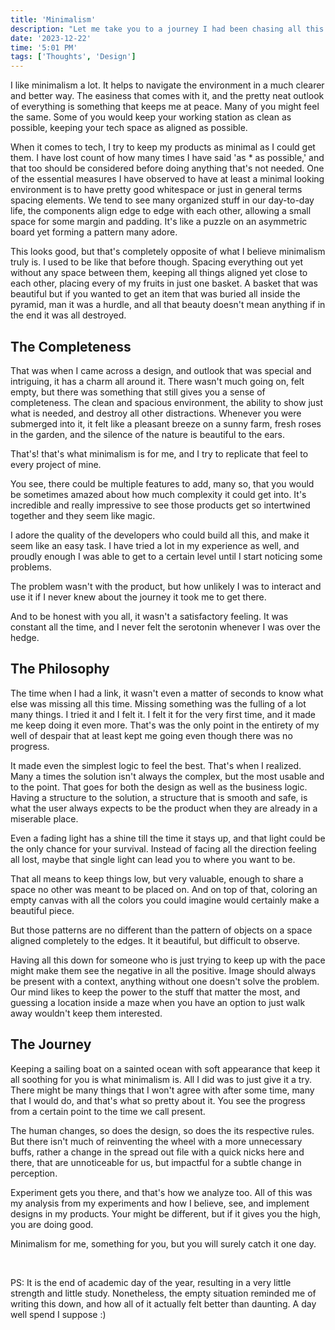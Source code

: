```yaml
---
title: 'Minimalism'
description: "Let me take you to a journey I had been chasing all this time. You might have crossed the path many times, but now we will observe it"
date: '2023-12-22'
time: '5:01 PM'
tags: ['Thoughts', 'Design']
---
```


I like minimalism a lot. It helps to navigate the environment in a much clearer and better way. The easiness that comes with it, and the pretty neat outlook of everything is something that keeps me at peace. Many of you might feel the same. Some of you would keep your working station as clean as possible, keeping your tech space as aligned as possible.

When it comes to tech, I try to keep my products as minimal as I could get them. I have lost count of how many times I have said 'as * as possible,' and that too should be considered before doing anything that's not needed. One of the essential measures I have observed to have at least a minimal looking environment is to have pretty good whitespace or just in general terms spacing elements. We tend to see many organized stuff in our day-to-day life, the components align edge to edge with each other, allowing a small space for some margin and padding. It's like a puzzle on an asymmetric board yet forming a pattern many adore.

This looks good, but that's completely opposite of what I believe minimalism truly is. I used to be like that before though. Spacing everything out yet without any space between them, keeping all things aligned yet close to each other, placing every of my fruits in just one basket. A basket that was beautiful but if you wanted to get an item that was buried all inside the pyramid, man it was a hurdle, and all that beauty doesn't mean anything if in the end it was all destroyed.

## The Completeness 
That was when I came across a design, and outlook that was special and intriguing, it has a charm all around it. There wasn't much going on, felt empty, but there was something that still gives you a sense of completeness. The clean and spacious environment, the ability to show just what is needed, and destroy all other distractions. Whenever you were submerged into it, it felt like a pleasant breeze on a sunny farm, fresh roses in the garden, and the silence of the nature is beautiful to the ears.

That's! that's what minimalism is for me, and I try to replicate that feel to every project of mine.

You see, there could be multiple features to add, many so, that you would be sometimes amazed about how much complexity it could get into. It's incredible and really impressive to see those products get so intertwined together and they seem like magic.

I adore the quality of the developers who could build all this, and make it seem like an easy task. I have tried a lot in my experience as well, and proudly enough I was able to get to a certain level until I start noticing some problems.

The problem wasn't with the product, but how unlikely I was to interact and use it if I never knew about the journey it took me to get there.

And to be honest with you all, it wasn't a satisfactory feeling. It was constant all the time, and I never felt the serotonin whenever I was over the hedge.

## The Philosophy
The time when I had a link, it wasn't even a matter of seconds to know what else was missing all this time. Missing something was the fulling of a lot many things. I tried it and I felt it. I felt it for the very first time, and it made me keep doing it even more. That's was the only point in the entirety of my well of despair that at least kept me going even though there was no progress.

It made even the simplest logic to feel the best. That's when I realized. Many a times the solution isn't always the complex, but the most usable and to the point. That goes for both the design as well as the business logic. Having a structure to the solution, a structure that is smooth and safe, is what the user always expects to be the product when they are already in a miserable place.

Even a fading light has a shine till the time it stays up, and that light could be the only chance for your survival. Instead of facing all the direction feeling all lost, maybe that single light can lead you to where you want to be.

That all means to keep things low, but very valuable, enough to share a space no other was meant to be placed on. And on top of that, coloring an empty canvas with all the colors you could imagine would certainly make a beautiful piece.

But those patterns are no different than the pattern of objects on a space aligned completely to the edges. It it beautiful, but difficult to observe.

Having all this down for someone who is just trying to keep up with the pace might make them see the negative in all the positive. Image should always be present with a context, anything without one doesn't solve the problem. Our mind likes to keep the power to the stuff that matter the most, and guessing a location inside a maze when you have an option to just walk away wouldn't keep them interested.

## The Journey
Keeping a sailing boat on a sainted ocean with soft appearance that keep it all soothing for you is what minimalism is. All I did was to just give it a try. There might be many things that I won't agree with after some time, many that I would do, and that's what so pretty about it. You see the progress from a certain point to the time we call present.

The human changes, so does the design, so does the its respective rules. But there isn't much of reinventing the wheel with a more unnecessary buffs, rather a change in the spread out file with a quick nicks here and there, that are unnoticeable for us, but impactful for a subtle change in perception.

Experiment gets you there, and that's how we analyze too. All of this was my analysis from my experiments and how I believe, see, and implement designs in my products. Your might be different, but if it gives you the high, you are doing good.

Minimalism for me, something for you, but you will surely catch it one day.

&nbsp;

PS: It is the end of academic day of the year, resulting in a very little strength and little study. Nonetheless, the empty situation reminded me of writing this down, and how all of it actually
felt better than daunting. A day well spend I suppose :)

